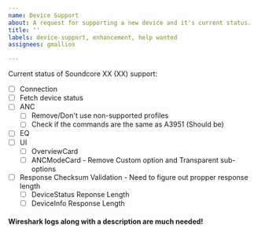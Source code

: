 ```yaml
---
name: Device Support
about: A request for supporting a new device and it's current status.
title: ''
labels: device-support, enhancement, help wanted
assignees: gmallios

---
```


Current status of Soundcore XX (XX) support:
- [ ] Connection
- [ ] Fetch device status 
- [ ] ANC
   - [ ] Remove/Don't use non-supported profiles
   - [ ] Check if the commands are the same as A3951 (Should be)
- [ ] EQ
- [ ] UI 
    - [ ] OverviewCard
    - [ ] ANCModeCard - Remove Custom option and Transparent sub-options
- [ ] Response Checksum Validation - Need to figure out propper response length
    - [ ] DeviceStatus Reponse Length
    - [ ] DeviceInfo Response Length 

#### Wireshark logs along with a description are much needed!
